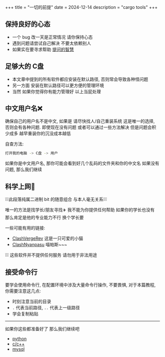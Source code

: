 +++
title = "一切的前提"
date = 2024-12-14
description = "cargo tools"
+++

## 保持良好的心态

- 一个 bug 改一天是正常情况 请你保持心态
- 遇到问题请尝试自己解决 不要太依赖别人
- 如果实在要寻求帮助 [提问的智慧](https://github.com/ryanhanwu/How-To-Ask-Questions-The-Smart-Way)

## 足够大的 C盘

- 本文章中提到的所有软件都应安装在默认路径, 否则常会导致各种怪问题
- 另一方面 安装在默认路径可以更方便的管理环境
- 当然 如果你觉得你有能力管理好 以上当屁处理

## 中文用户名❌

确保自己的用户名不是中文, 如果是 请尽快找人/自己重装系统 这是唯一的选择, 否则会有各种问题. 即使现在没有问题 或者可以通过一些方法解决 但是问题会积少成多 越早重装你的沉没成本越低

自查方法:

```bash
打开我的电脑 -> C盘 -> 用户
```

如果你是中文用户名, 那你可能会看到好几个乱码的文件夹和你的中文名
如果没有问题, 那么我们继续

## 科学上网🚀

❕❕❕此段落纯属二进制 bit 的随意组合 与本人毫无关系❕❕❕

唯一的方法是找学长/朋友寻找✈️ 我不能为你提供任何帮助 如果你的学长也没有 那么肯定是他的专业能力不行 换个学长要

一些可能有用的链接:

- [ClashVergeRev](https://github.com/clash-verge-rev/clash-verge-rev) 这是一只可爱的小猫
- [ClashNyanpasu](https://github.com/LibNyanpasu/clash-nyanpasu) 喵帕斯~~~

❕❕❕ 这些软件并不提供任何服务 请勿用于非法用途

## 接受命令行

要学会使用命令行, 在配置环境中涉及大量命令行操作, 不要畏惧, 对于本篇教程, 你需要注意这几点:

- 时刻注意当前的目录
- `.` 代表当前路径, `..` 代表上一级路径
- 学会复制粘贴

---

如果你这些都准备好了 那么我们继续吧

- [python](/environment-setup/python)
- [c/c++](/environment-setup/c-cpp)
- [mysql](/environment-setup/mysql)
